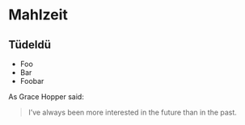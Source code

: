 # Mahlzeit

## Tüdeldü

* Foo
* Bar
* Foobar

As Grace Hopper said:
> I’ve always been more interested
> in the future than in the past.
